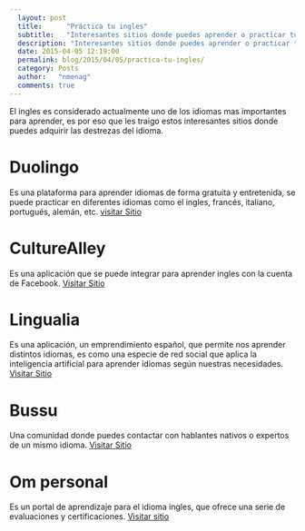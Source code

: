 ```yaml
---
  layout: post
  title:      "Práctica tu ingles"
  subtitle:   "Interesantes sitios donde puedes aprender o practicar tu ingles"
  description: "Interesantes sitios donde puedes aprender o practicar tu ingles"
  date: 2015-04-05 12:19:00
  permalink: blog/2015/04/05/practica-tu-ingles/
  category: Posts
  author:   "nmenag"
  comments: true
---
```


El ingles es considerado actualmente  uno de los idiomas mas importantes para aprender, es por eso que les traigo estos interesantes  sitios donde puedes adquirir las destrezas del idioma.

# Duolingo

Es una plataforma para aprender idiomas de forma gratuita y entretenida, se puede practicar en  diferentes idiomas como el  ingles, francés, italiano, portugués, alemán,  etc. <a href="https://www.duolingo.com" target="_blank">visitar Sitio</a>

# CultureAlley

Es una aplicación que se puede integrar para aprender ingles con la cuenta de Facebook. <a href="http://new.culturealley.com/index.jsp?courseId=5" target="_blank">Visitar Sitio</a>

# Lingualia

Es una aplicación, un emprendimiento español, que permite nos  aprender distintos idiomas,  es como una especie  de red social que aplica la inteligencia artificial para aprender idiomas según nuestras necesidades. <a href="https://www.lingualia.com/es/" target="_blank">Visitar Sitio</a>

# Bussu

Una comunidad donde puedes contactar con hablantes nativos o expertos de un mismo idioma. <a href="https://www.busuu.com/es/" target="_blank">Visitar Sitio</a>

# Om personal

Es un portal de aprendizaje para el idioma ingles,  que ofrece una serie de evaluaciones y certificaciones. <a href="http://www.ompersonal.com.ar/" target="_blank">Visitar sitio</a>
